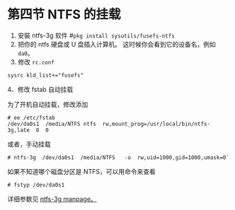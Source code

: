 # 第四节 NTFS 的挂载

1. 安裝 ntfs-3g 软件 #`pkg install sysutils/fusefs-ntfs`
2. 把你的 ntfs 硬盘或 U 盘插入计算机。 这时候你会看到它的设备名，例如 `da0`。
3. 修改 `rc.conf`

```
sysrc kld_list+="fusefs"
```

4、修改 fstab 自动挂载

为了开机自动挂载，修改添加

```
# ee /etc/fstab
/dev/da0s1  /media/NTFS ntfs  rw,mount_prog=/usr/local/bin/ntfs-3g,late  0  0
```

或者，手动挂载

```
# ntfs-3g  /dev/da0s1  /media/NTFS   -o  rw,uid=1000,gid=1000,umask=0`
```

如果不知道哪个磁盘分区是 NTFS，可以用命令来查看

```
# fstyp /dev/da0s1
```

详细参数见 [ntfs-3g manpage。](https://www.freebsd.org/cgi/man.cgi?query=ntfs-3g\&format=html)
